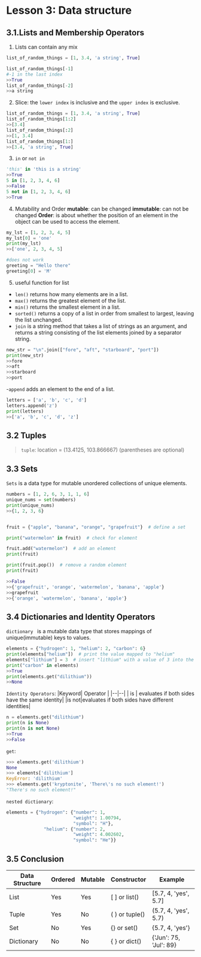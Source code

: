 # Lesson 3: Data structure
## 3.1.Lists and Membership Operators
1. Lists can contain any mix

```python
list_of_random_things = [1, 3.4, 'a string', True]

list_of_random_things[-1] 
#-1 in the last index
>>True
list_of_random_things[-2] 
>>a string
```
2. Slice: the `lower index` is inclusive and the `upper index` is exclusive.

```python
list_of_random_things = [1, 3.4, 'a string', True]
list_of_random_things[1:2]
>>[3.4]
list_of_random_things[:2]
>>[1, 3.4]
list_of_random_things[1:]
>>[3.4, 'a string', True]
```
3. `in` or `not in`
```python
'this' in 'this is a string'
>>True
5 in [1, 2, 3, 4, 6]
>>False
5 not in [1, 2, 3, 4, 6]
>>True
```
4. Mutability and Order
**mutable**: can be changed
**immutable**: can not be changed
**Order**: is about whether the position of an element in the object can be used to access the element. 
```python
my_lst = [1, 2, 3, 4, 5]
my_lst[0] = 'one'
print(my_lst)
>>['one', 2, 3, 4, 5]

#does not work
greeting = "Hello there"
greeting[0] = 'M'
```
5. useful function for list
 - `len()` returns how many elements are in a list.
 - `max()` returns the greatest element of the list. 
 - `min()` returns the smallest element in a list.
 - `sorted()` returns a copy of a list in order from smallest to largest, leaving the list unchanged.
 - `join` is a string method that takes a list of strings as an argument, and returns a string consisting of the list elements joined by a separator string.

```python
new_str = "\n".join(["fore", "aft", "starboard", "port"])
print(new_str)
>>fore
>>aft
>>starboard
>>port
```
-`append` adds an element to the end of a list.

```python
letters = ['a', 'b', 'c', 'd']
letters.append('z')
print(letters)
>>['a', 'b', 'c', 'd', 'z']
```

## 3.2 Tuples
> `tuple`: location = (13.4125, 103.866667) (parentheses are optional)
## 3.3 Sets
`Sets` is a data type for mutable unordered collections of unique elements.

```python
numbers = [1, 2, 6, 3, 1, 1, 6]
unique_nums = set(numbers)
print(unique_nums)
>>{1, 2, 3, 6}


fruit = {"apple", "banana", "orange", "grapefruit"}  # define a set

print("watermelon" in fruit)  # check for element

fruit.add("watermelon")  # add an element
print(fruit)

print(fruit.pop())  # remove a random element
print(fruit)

>>False
>>{'grapefruit', 'orange', 'watermelon', 'banana', 'apple'}
>>grapefruit
>>{'orange', 'watermelon', 'banana', 'apple'}
```
## 3.4 Dictionaries and Identity Operators
`dictionary ` is a mutable data type that stores mappings of unique(immutable) keys to values.

```python
elements = {"hydrogen": 1, "helium": 2, "carbon": 6}
print(elements["helium"])  # print the value mapped to "helium"
elements["lithium"] = 3  # insert "lithium" with a value of 3 into the dictionary
print("carbon" in elements)
>>True
print(elements.get("dilithium"))
>>None
```

`Identity Operators`:
|Keyword| Operator |
|--|--|
| is |  evaluates if both sides have the same identity|
|is not|evaluates if both sides have different identities|

```python
n = elements.get("dilithium")
print(n is None)
print(n is not None)
>>True
>>False
```
`get`:

```python
>>> elements.get('dilithium')
None
>>> elements['dilithium']
KeyError: 'dilithium'
>>> elements.get('kryptonite', 'There\'s no such element!')
"There's no such element!"
```
`nested dictionary`:

```python
elements = {"hydrogen": {"number": 1,
                         "weight": 1.00794,
                         "symbol": "H"},
              "helium": {"number": 2,
                         "weight": 4.002602,
                         "symbol": "He"}}
```
## 3.5 Conclusion
|Data Structure|  Ordered|Mutable|Constructor|Example
|--|--|--|--|--|
|List  | Yes |Yes|[ ] or list()|[5.7, 4, 'yes', 5.7]
|Tuple|Yes|No|( ) or tuple()|(5.7, 4, 'yes', 5.7)
|Set|No|Yes|{} or set()|{5.7, 4, 'yes'}
|Dictionary|No|No|{ } or dict()|{'Jun': 75, 'Jul': 89}
